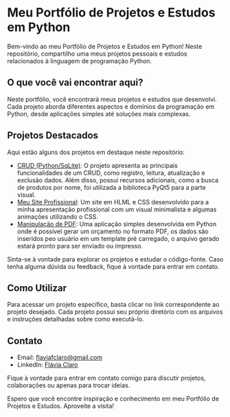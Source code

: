 # Meu Portfólio de Projetos e Estudos em Python

Bem-vindo ao meu Portfólio de Projetos e Estudos em Python! Neste repositório, compartilho uma meus projetos pessoais e estudos relacionados à linguagem de programação Python.

## O que você vai encontrar aqui?

Neste portfólio, você encontrará meus projetos e estudos que desenvolvi. Cada projeto aborda diferentes aspectos e domínios da programação em Python, desde aplicações simples até soluções mais complexas.

## Projetos Destacados

Aqui estão alguns dos projetos em destaque neste repositório:

- [CRUD (Python/SqLite)](https://github.com/Flaviafclaro/Portifolio/tree/main/Crud_Sqlite_Python): O projeto apresenta as principais funcionalidades de um CRUD, como registro, leitura, atualização e exclusão dados. Além disso, possui recursos adicionais, como a busca de produtos por nome, foi utilizada a biblioteca PyQt5 para a parte visual.
- [Meu Site Profissional](https://github.com/Flaviafclaro/Portifolio/tree/main/site): Um site em HLML e CSS desenvolvido para a minha apresentação profissional com um visual minimalista e algumas animações utilizando o CSS.
- [Manipulação de PDF](https://github.com/Flaviafclaro/Portifolio/tree/main/manipulacao_PDF): Uma aplicação simples desenvolvida em Python onde é possível gerar um orçamento no formato PDF, os dados são inseridos peo usuário em um template pré carregado, o arquivo gerado estará pronto para ser enviado ou impresso.

Sinta-se à vontade para explorar os projetos e estudar o código-fonte. Caso tenha alguma dúvida ou feedback, fique à vontade para entrar em contato.

## Como Utilizar

Para acessar um projeto específico, basta clicar no link correspondente ao projeto desejado. Cada projeto possui seu próprio diretório com os arquivos e instruções detalhadas sobre como executá-lo.

## Contato

- Email: flaviafclaro@gmail.com
- LinkedIn: [Flávia Claro](https://www.linkedin.com/in/flavia-claro-06565456/)

Fique à vontade para entrar em contato comigo para discutir projetos, colaborações ou apenas para trocar ideias.

Espero que você encontre inspiração e conhecimento em meu Portfólio de Projetos e Estudos. Aproveite a visita!
